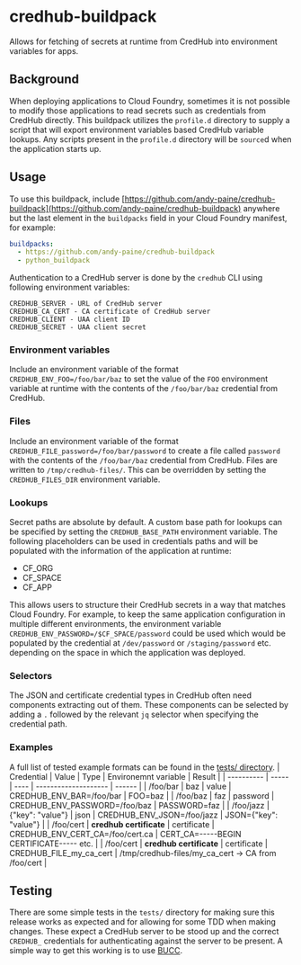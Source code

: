 # credhub-buildpack

Allows for fetching of secrets at runtime from CredHub into environment variables for apps.

## Background

When deploying applications to Cloud Foundry, sometimes it is not possible to modify those applications to read secrets such as credentials from CredHub directly. This buildpack utilizes the `profile.d` directory to supply a script that will export environment variables based CredHub variable lookups. Any scripts present in the `profile.d` directory will be `source`d when the application starts up.

## Usage

To use this buildpack, include [https://github.com/andy-paine/credhub-buildpack](https://github.com/andy-paine/credhub-buildpack) anywhere but the last element in the `buildpacks` field in your Cloud Foundry manifest, for example:
```yaml
buildpacks:
  - https://github.com/andy-paine/credhub-buildpack
  - python_buildpack
```

Authentication to a CredHub server is done by the `credhub` CLI using following environment variables:
```
CREDHUB_SERVER - URL of CredHub server
CREDHUB_CA_CERT - CA certificate of CredHub server
CREDHUB_CLIENT - UAA client ID
CREDHUB_SECRET - UAA client secret
```

### Environment variables
Include an environment variable of the format `CREDHUB_ENV_FOO=/foo/bar/baz` to set the value of the `FOO` environment variable at runtime with the contents of the `/foo/bar/baz` credential from CredHub.

### Files
Include an environment variable of the format `CREDHUB_FILE_password=/foo/bar/password` to create a file called `password` with the contents of the `/foo/bar/baz` credential from CredHub. Files are written to `/tmp/credhub-files/`. This can be overridden by setting the `CREDHUB_FILES_DIR` environment variable.

### Lookups
Secret paths are absolute by default. A custom base path for lookups can be specified by setting the `CREDHUB_BASE_PATH` environment variable. The following placeholders can be used in credentials paths and will be populated with the information of the application at runtime:
* CF_ORG
* CF_SPACE
* CF_APP

This allows users to structure their CredHub secrets in a way that matches Cloud Foundry. For example, to keep the same application configuration in multiple different environments, the environment variable `CREDHUB_ENV_PASSWORD=/$CF_SPACE/password` could be used which would be populated by the credential at `/dev/password` or `/staging/password` etc. depending on the space in which the application was deployed.

### Selectors
The JSON and certificate credential types in CredHub often need components extracting out of them. These components can be selected by adding a `.` followed by the relevant `jq` selector when specifying the credential path.

### Examples
A full list of tested example formats can be found in the [tests/ directory](tests/).
| Credential | Value | Type | Environemnt variable | Result |
| ---------- | ----- | ---- | -------------------- | ------ |
| /foo/bar   | baz   | value | CREDHUB_ENV_BAR=/foo/bar | FOO=baz |
| /foo/baz   | faz   | password | CREDHUB_ENV_PASSWORD=/foo/baz | PASSWORD=faz |
| /foo/jazz  | {"key": "value"} | json | CREDHUB_ENV_JSON=/foo/jazz | JSON={"key": "value"} |
| /foo/cert  | **credhub certificate** | certificate | CREDHUB_ENV_CERT_CA=/foo/cert.ca | CERT_CA=-----BEGIN CERTIFICATE-----  etc. |
| /foo/cert  | **credhub certificate** | certificate | CREDHUB_FILE_my_ca_cert | /tmp/credhub-files/my_ca_cert -> CA from /foo/cert |

## Testing

There are some simple tests in the `tests/` directory for making sure this release works as expected and for allowing for some TDD when making changes. These expect a CredHub server to be stood up and the correct `CREDHUB_` credentials for authenticating against the server to be present. A simple way to get this working is to use [BUCC](https://github.com/starkandwayne/bucc).
